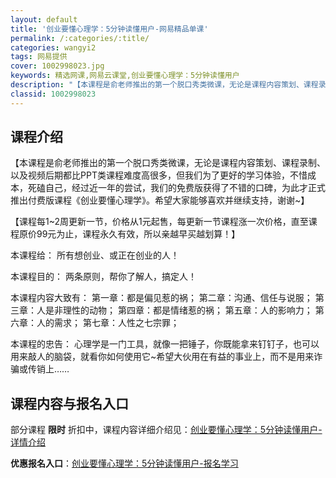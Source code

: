 ```yaml
---
layout: default
title: '创业要懂心理学：5分钟读懂用户-网易精品单课'
permalink: /:categories/:title/
categories: wangyi2
tags: 网易提供
cover: 1002998023.jpg
keywords: 精选网课,网易云课堂,创业要懂心理学：5分钟读懂用户
description: "【本课程是俞老师推出的第一个脱口秀类微课，无论是课程内容策划、课程录制、以及视频后期都比PPT类课程难度高很多，但我们为了更好的学习体验，不惜成本，死磕自己，经过近一年的尝试，我们的免费版获"
classid: 1002998023
---
```


## 课程介绍

【本课程是俞老师推出的第一个脱口秀类微课，无论是课程内容策划、课程录制、以及视频后期都比PPT类课程难度高很多，但我们为了更好的学习体验，不惜成本，死磕自己，经过近一年的尝试，我们的免费版获得了不错的口碑，为此才正式推出付费版课程《创业要懂心理学》。希望大家能够喜欢并继续支持，谢谢~】

【课程每1~2周更新一节，价格从1元起售，每更新一节课程涨一次价格，直至课程原价99元为止，课程永久有效，所以亲越早买越划算！】

本课程给：
所有想创业、或正在创业的人！

本课程目的：
两条原则，帮你了解人，搞定人！

本课程内容大致有：
第一章：都是偏见惹的祸；
第二章：沟通、信任与说服；
第三章：人是非理性的动物；
第四章：都是情绪惹的祸；
第五章：人的影响力；
第六章：人的需求；
第七章：人性之七宗罪；

本课程的忠告：
心理学是一门工具，就像一把锤子，你既能拿来钉钉子，也可以用来敲人的脑袋，就看你如何使用它~希望大伙用在有益的事业上，而不是用来诈骗或传销上……

## 课程内容与报名入口

部分课程 **限时** 折扣中，课程内容详细介绍见：[创业要懂心理学：5分钟读懂用户-详情介绍](https://study.163.com/course/introduction/1002998023.htm?share=1&shareId=1025206652&utm_campaign=share&utm_medium=iphoneShare&utm_source=&utm_u=1025206652)

**优惠报名入口**：[创业要懂心理学：5分钟读懂用户-报名学习](https://study.163.com/course/introduction/1002998023.htm?share=1&shareId=1025206652&utm_campaign=share&utm_medium=iphoneShare&utm_source=&utm_u=1025206652)

